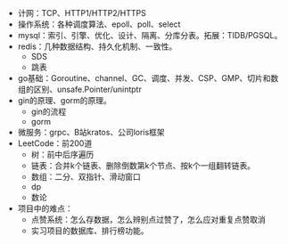 - 计网：TCP、HTTP1/HTTP2/HTTPS
- 操作系统：各种调度算法、epoll、poll、select
- mysql：索引、引擎、优化、设计、隔离、分库分表。拓展：TIDB/PGSQL。
- redis：几种数据结构、持久化机制、一致性。
  - SDS
  - 跳表
- go基础：Goroutine、channel、GC、调度、并发、CSP、GMP、切片和数组的区别、unsafe.Pointer/unintptr
- gin的原理、gorm的原理。
  - gin的流程
  - gorm
- 微服务：grpc、B站kratos、公司loris框架
- LeetCode：前200道
  - 树：前中后序遍历
  - 链表：合并k个链表、删除倒数第k个节点、按k个一组翻转链表。
  - 数组：二分、双指针、滑动窗口
  - dp
  - 数论
- 项目中的难点：
  - 点赞系统：怎么存数据，怎么辨别点过赞了，怎么应对重复点赞取消
  - 实习项目的数据库、排行榜功能。